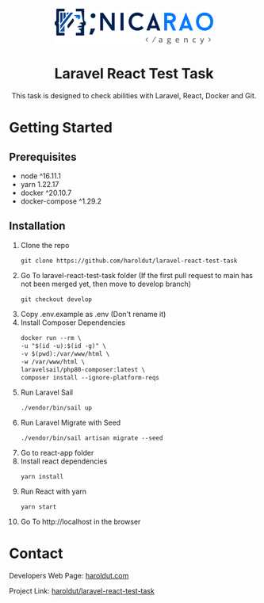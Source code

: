 <p align="center">
  <a href="http://www.nicarao.agency">
    <img src="images/Nicarao-Agency-Horizontal-Logo-Full-Color.png" width="320" height="72">
  </a>

  <h1 align="center">Laravel React Test Task</h1>

  <p align="center">
    This task is designed to check abilities with Laravel, React, Docker and Git.
  </p>
</p>

# Getting Started

## Prerequisites

-   node ^16.11.1
-   yarn 1.22.17
-   docker ^20.10.7
-   docker-compose ^1.29.2

## Installation

1. Clone the repo
    ```
    git clone https://github.com/haroldut/laravel-react-test-task
    ```
2. Go To laravel-react-test-task folder
    (If the first pull request to main has not been merged yet, then move to develop branch)
    ```
    git checkout develop
    ```
3. Copy .env.example as .env (Don't rename it)
4. Install Composer Dependencies
    ```
    docker run --rm \
    -u "$(id -u):$(id -g)" \
    -v $(pwd):/var/www/html \
    -w /var/www/html \
    laravelsail/php80-composer:latest \
    composer install --ignore-platform-reqs
    ```
5. Run Laravel Sail
    ```
    ./vendor/bin/sail up
    ```
6. Run Laravel Migrate with Seed
    ```
    ./vendor/bin/sail artisan migrate --seed
    ```
7. Go to react-app folder
8. Install react dependencies
    ```
    yarn install
    ```
9. Run React with yarn
    ```
   yarn start
    ```
10. Go To http://localhost in the browser

<!-- CONTACT -->

# Contact

Developers Web Page: [haroldut.com](https://www.haroldut.com)

Project Link: [haroldut/laravel-react-test-task](https://github.com/haroldut/laravel-react-test-task)
